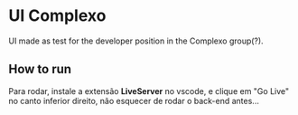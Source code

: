 # UI Complexo
UI made as test for the developer position in the Complexo group(?).

## How to run
Para rodar, instale a extensão **LiveServer** no vscode, e clique em "Go Live" no canto inferior direito, não esquecer de rodar o back-end antes...
